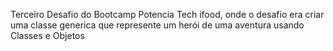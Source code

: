 Terceiro Desafio do Bootcamp Potencia Tech ifood, onde o desafio era criar uma classe generica que represente um herói de uma aventura usando Classes e Objetos
